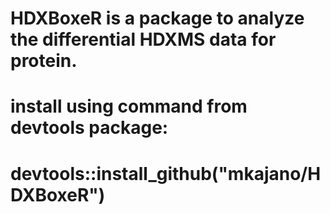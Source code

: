 # HDXBoxeR is a package to analyze the differential HDXMS data for protein. 
# install using command from devtools package:  
# devtools::install_github("mkajano/HDXBoxeR") 
